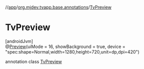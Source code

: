 //[app](../../../index.md)/[org.mjdev.tvapp.base.annotations](../index.md)/[TvPreview](index.md)

# TvPreview

[androidJvm]\
@[Preview](https://developer.android.com/reference/kotlin/androidx/compose/ui/tooling/preview/Preview.html)(uiMode = 16, showBackground = true, device = &quot;spec:shape=Normal,width=1280,height=720,unit=dp,dpi=420&quot;)

annotation class [TvPreview](index.md)
